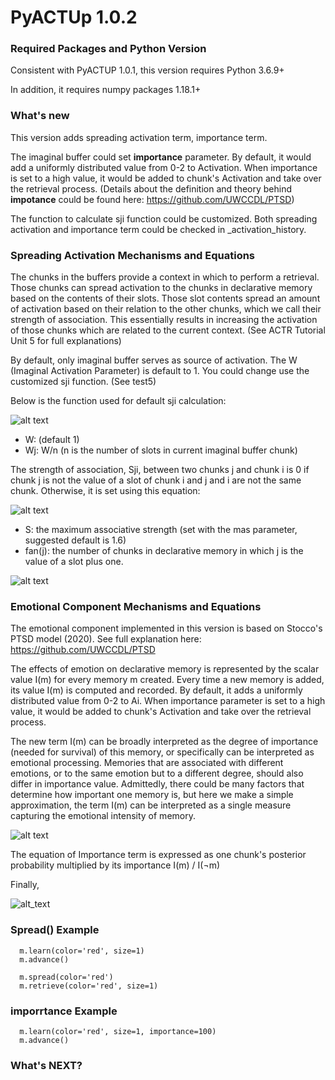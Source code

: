﻿# PyACTUp 1.0.2
### Required Packages and Python Version
Consistent with PyACTUP 1.0.1, this version requires Python 3.6.9+

In addition, it requires numpy packages 1.18.1+ 

### What's new
This version adds spreading activation term, importance term.  

The imaginal buffer could set **importance** parameter. By default, it would add a uniformly distributed value from 0-2 to Activation. When importance is set to a high value, it would be added to chunk's Activation and take over the retrieval process. (Details about the definition and theory behind **impotance** could be found here: https://github.com/UWCCDL/PTSD) 

The function to calculate sji function could be customized. Both spreading activation and importance term could be checked in _activation_history.

### Spreading Activation Mechanisms and Equations

The chunks in the buffers provide a context in which to perform a retrieval. Those chunks can spread activation to the chunks in declarative memory based on the contents of their slots. Those slot contents spread an amount of activation based on their relation to the other chunks, which we call their strength of association. This essentially results in increasing the activation of those chunks which are related to the current context. (See ACTR Tutorial Unit 5 for full explanations)

By default, only imaginal buffer serves as source of activation. The W (Imaginal Activation Parameter) is default to 1. You could change use the customized sji function. (See test5)

Below is the function used for default sji calculation:

![alt text](https://lh3.googleusercontent.com/ABVsgSQ0KneRZUL9PDXuYPKroQsutzg_5qMQ_NZEQfBX-wdly-aMd3v99ZBqjSu7LTL9ShwJMSscKsPLmjssHG9oLZO7z0-ToO70sXyL5Bs0bj-Xv67rY_ZsjxFPBzNClG6q-AG7 "Eq.1")


- W: (default 1)
- Wj: W/n (n is the number of slots in current imaginal buffer chunk)

The strength of association, Sji, between two chunks j and chunk i is 0 if chunk j is not the value of a slot of chunk i and j and i are not the same chunk. Otherwise, it is set using this equation:


![alt text](https://lh6.googleusercontent.com/QWeGhjzUmkKDXFr0Xq_84IZ6umbdSCa8bzsPbtYaMsBF98ZSbYji7F8YDIHcQpWPT2l_SaSCLhaoaBYeCKjSco3J6EsRfGE0PByHGIQvJjiF7cnP3YiAlnNfSO489xGLuZF6pNMJ)

- S: the maximum associative strength (set with the mas parameter, suggested default is 1.6)
- fan(j): the number of chunks in declarative memory in which j is the value of a slot plus one.

![alt text](https://lh3.googleusercontent.com/d9JBhD-RpoTNefBu7gnRPL0D3mqhc_MtXXUGTjMulCcUvSIMoQlhU6S-kiN4B8Z4mF_rNGTwrelV4UICcqoe-1LoHnCEwPgQRdeDXIe3GET65aUAvNi6-tv7VTH5qRedVQozWedS "Spreading Activation Example")




### Emotional Component Mechanisms and Equations

The emotional component implemented in this version is based on Stocco's PTSD model (2020). See full explanation here: https://github.com/UWCCDL/PTSD

The effects of emotion on declarative memory is represented by the scalar value I(m) for every memory m created. Every time a new memory is added, its value I(m) is computed and recorded. By default, it adds a uniformly distributed value from 0-2 to Ai. When importance parameter is set to a high value, it would be added to chunk's Activation and take over the retrieval process.

The new term I(m) can be broadly interpreted as the degree of importance (needed for survival) of this memory, or specifically can be interpreted as emotional processing. Memories that are associated with different emotions, or to the same emotion but to a different degree, should also differ in importance value. Admittedly, there could be many factors that determine how important one memory is, but here we make a simple approximation, the term I(m) can be interpreted as a single measure capturing the emotional intensity of memory.

![alt text](https://lh3.googleusercontent.com/Bq7Ul8PxrDp4IRENfJIxCoUWRHlt0oetDGJFfaK2Dmd6_8TH3y2X-Vr6UnaBcVY5MU4Ku3GtmwWeXRm5qC5ZP6rOrAVdUFM-jM4XX2Zp "Importance Term")

The equation of Importance term is expressed as one chunk's posterior probability multiplied by its importance 
                        I(m) / I(¬m)

Finally, 

![alt_text](https://lh5.googleusercontent.com/1eAtAkKebiYqVc70u9Z8lpildhFlSkw-CH8KJ4AG00H-OUKeASHCl9AXgtvJZ5WG4mzLNE0BAayDW2GYzstM7meFRhXc8AY8Bt-8TwU)

### Spread() Example
      m.learn(color='red', size=1)
      m.advance()
      
      m.spread(color='red')
      m.retrieve(color='red', size=1)

### imporrtance Example
      m.learn(color='red', size=1, importance=100)
      m.advance()
### What's NEXT?
